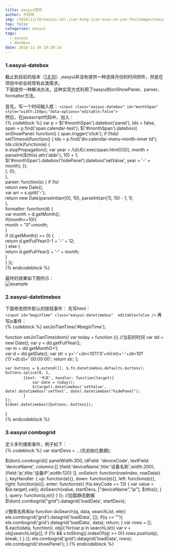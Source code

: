 ```yaml
---
title: easyui控件
author: 不好听
img: /2018/11/26/easyui-shi-jian-kong-jian-xuan-ze-yue-fen/images/easyui.PNG
top: false
categories: easyui
tags:
  - easyui
  - datebox
date: 2018-11-26 19:30:14
---
```

### 1.easyui-datebox
截止到目前的版本（[1.6.10](http://www.jeasyui.com/demo/main/index.php?plugin=DateBox)）,easyui并没有提供一种选择月份的时间控件，但是在项目中却会经常有此类需求。  
下面提供一种解决办法，这种实现方式利用了easyui的onShowPanel、parser、formatter方法。

首先，写一个时间输入框：
`<input class="easyui-datebox" id="monthSpan" style="width:150px;"data-options="editable:false">`  
然后，在javascript代码中，加入：  
{% codeblock %} 
var p = $('#monthSpan').datebox('panel'),
	tds = false,
	span = p.find('span.calendar-text');
$('#monthSpan').datebox({    
	onShowPanel: function() {
		span.trigger('click');
		if (!tds)    
			setTimeout(function() {
				tds = p.find('div.calendar-menu-month-inner td');
               	tds.click(function(e) {    
                   	e.stopPropagation();
                	var year = /\d{4}/.exec(span.html())[0], month = parseInt($(this).attr('abbr'), 10) + 1;    
                   	$('#monthSpan').datebox('hidePanel').datebox('setValue', year + '-' + month);
               	});    
			}, 0);    
	},    
	parser: function(s) {
		if (!s)    
    		return new Date();    
    	var arr = s.split('-');    
    	return new Date(parseInt(arr[0], 10), parseInt(arr[1], 10) - 1, 1);    
	},    
	formatter: function(d) {    
		var month = d.getMonth();  
		if(month<=10){  
			month = "0"+month;  
		}  
		if (d.getMonth() == 0) {    
			return d.getFullYear()-1 + '-' + 12;    
		} else {    
			return d.getFullYear() + '-' + month;    
		}    
	}
});   
{% endcodeblock %}  

最终的效果如下图所示：  
![example](images/1126.png "选择月份")   

### 2.easyui-datetimebox  
下面修改控件默认的按钮事件： 
 先写html：   
 `<input id="beginTime" class="easyui-datetimebox"  editable=false />` 
 再写js事件：   
{% codeblock %} 
 setJinTianTime('#beginTime');
 
function setJinTianTime(dom){
	var today = function (){
	    //当前的时间
	    var dd = new Date();
	    var y = dd.getFullYear();  
	    var m = dd.getMonth()+1;  
	    var d = dd.getDate(); 
	    var str = y+'-'+(m<10?('0'+m):m)+'-'+(d<10?('0'+d):d)+' 00:00:00'; 
	    return str; 
	};
	
	var buttons = $.extend([], $.fn.datetimebox.defaults.buttons);
	buttons.splice(0, 1, 
			{text: '今天', handler: function(target){
				var date = today();
				$(target).datetimebox('setValue', date).datetimebox('setText', date).datetimebox("hidePanel");
			}
	});
	$(dom).datetimebox({buttons: buttons});
}  
{% endcodeblock %}   

### 3.easyui combogrid 
 定义多列搜索事件，例子如下：  
{% codeblock %} 
var startDevs = ...(先初始化数据);

$(dom).combogrid({
	panelWidth:300,
	idField: 'deviceCode',
	textField: 'deviceName',
	columns:[[
		{field:'deviceName',title:'设备名称',width:200},
		{field:'ip',title:'设备IP',width:120}
	]],
	onSelect: function(rowIndex, rowData){ },
	keyHandler: {
		up: function(e){},
		down: function(e){},
		left: function(e){},
		right: function(e){},
		enter: function(e){
			if(e.keyCode == 13) {
				var value = $(e.target).val();
				doSearch(value, startDevs, ["deviceName","ip"], $(this));
			}
		},
		query: function(q,e){}
	}
});
//加载静态数据
$(dom).combogrid("grid").datagrid('loadData', startDevs);  

//搜索名称和ip
function doSearch(q, data, searchList, ele){
	ele.combogrid('grid').datagrid('loadData', []);
	if(q == ""){
		ele.combogrid('grid').datagrid('loadData', data);
		return;
	}
	var rows = [];
	$.each(data, function(i, obj){
		for(var p in searchList){
			var v = obj[searchList[p]];
			if (!!v && v.toString().indexOf(q) >= 0){
				rows.push(obj);
				break;
			}
		}
	});
	ele.combogrid('grid').datagrid('loadData', rows);
	ele.combogrid('showPanel');
}
{% endcodeblock %} 